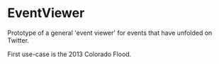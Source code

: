
# EventViewer

Prototype of a general 'event viewer' for events that have unfolded on Twitter.

First use-case is the 2013 Colorado Flood.
